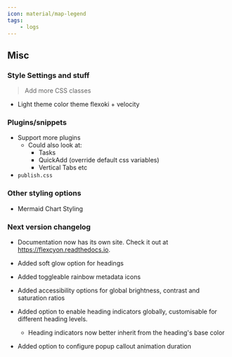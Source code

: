 ```yaml
---
icon: material/map-legend
tags:
    - logs
---
```


## Misc

### Style Settings and stuff
> Add more CSS classes

- Light theme color theme flexoki + velocity


### Plugins/snippets
- Support more plugins
  - Could also look at:
    - Tasks
    <!-- - Excalidraw (too difficult to style) -->
    - QuickAdd (override default css variables)
    - Vertical Tabs etc
- `publish.css`

### Other styling options
- Mermaid Chart Styling
<!-- - [ ] PDF export styling (class select). Not happening when it is impossible to debug -->

### Next version changelog
- Documentation now has its own site. Check it out at https://flexcyon.readthedocs.io.

- Added soft glow option for headings

- Added toggleable rainbow metadata icons

- Added accessibility options for global brightness, contrast and saturation ratios

- Added option to enable heading indicators globally, customisable for different heading levels.
  - Heading indicators now better inherit from the heading's base color

- Added option to configure popup callout animation duration